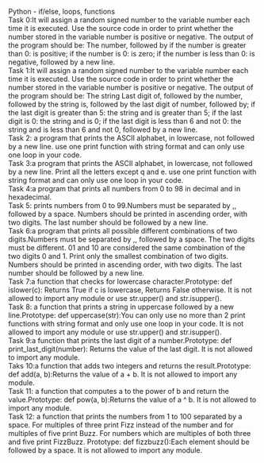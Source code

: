 Python - if/else, loops, functions       
Task 0:It will assign a random signed number to the variable number each time it is executed. Use the source code in order to print whether the number stored in the variable number is positive or negative. The output of the program should be: The number, followed by if the number is greater than 0: is positive; if the number is 0: is zero; if the number is less than 0: is negative, followed by a new line.   
Task 1:It will assign a random signed number to the variable number each time it is executed. Use the source code in order to print whether the number stored in the variable number is positive or negative. The output of the program should be: The string Last digit of, followed by the number, followed by the string is, followed by the last digit of number, followed by; if the last digit is greater than 5: the string and is greater than 5; if the last digit is 0: the string and is 0; if the last digit is less than 6 and not 0: the string and is less than 6 and not 0, followed by a new line.     
Task 2: a program that prints the ASCII alphabet, in lowercase, not followed by a new line. use one print function with string format and can only use one loop in your code.    
Task 3:a program that prints the ASCII alphabet, in lowercase, not followed by a new line. Print all the letters except q and e. use one print function with string format and can only use one loop in your code.     
Task 4:a program that prints all numbers from 0 to 98 in decimal and in hexadecimal.     
Task 5: prints numbers from 0 to 99.Numbers must be separated by ,, followed by a space. Numbers should be printed in ascending order, with two digits. The last number should be followed by a new line.     
Task 6:a program that prints all possible different combinations of two digits.Numbers must be separated by ,, followed by a space. The two digits must be different. 01 and 10 are considered the same combination of the two digits 0 and 1. Print only the smallest combination of two digits. Numbers should be printed in ascending order, with two digits. The last number should be followed by a new line.     
Task 7:a function that checks for lowercase character.Prototype: def islower(c): Returns True if c is lowercase, Returns False otherwise. It is not allowed to import any module or use str.upper() and str.isupper().      
Task 8: a function that prints a string in uppercase followed by a new line.Prototype: def uppercase(str):You can only use no more than 2 print functions with string format and only use one loop in your code. It is not allowed to import any module or use str.upper() and str.isupper().     
Task 9:a function that prints the last digit of a number.Prototype: def print_last_digit(number): Returns the value of the last digit. It is not allowed to import any module.     
Taks 10:a function that adds two integers and returns the result.Prototype: def add(a, b):Returns the value of a + b. It is not allowed to import any module.       
Task 11: a function that computes a to the power of b and return the value.Prototype: def pow(a, b):Returns the value of a ^ b. It is not allowed to import any module.     
Task 12: a function that prints the numbers from 1 to 100 separated by a space. For multiples of three print Fizz instead of the number and for multiples of five print Buzz. For numbers which are multiples of both three and five print FizzBuzz. Prototype: def fizzbuzz():Each element should be followed by a space. It is not allowed to import any module.      
